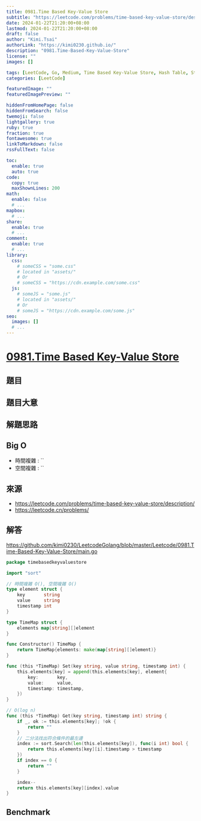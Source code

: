 ```yaml
---
title: 0981.Time Based Key-Value Store
subtitle: "https://leetcode.com/problems/time-based-key-value-store/description/"
date: 2024-01-22T21:20:00+08:00
lastmod: 2024-01-22T21:20:00+08:00
draft: false
author: "Kimi.Tsai"
authorLink: "https://kimi0230.github.io/"
description: "0981.Time-Based-Key-Value-Store"
license: ""
images: []

tags: [LeetCode, Go, Medium, Time Based Key-Value Store, Hash Table, String, Binary Search, Design]
categories: [LeetCode]

featuredImage: ""
featuredImagePreview: ""

hiddenFromHomePage: false
hiddenFromSearch: false
twemoji: false
lightgallery: true
ruby: true
fraction: true
fontawesome: true
linkToMarkdown: false
rssFullText: false

toc:
  enable: true
  auto: true
code:
  copy: true
  maxShownLines: 200
math:
  enable: false
  # ...
mapbox:
  # ...
share:
  enable: true
  # ...
comment:
  enable: true
  # ...
library:
  css:
    # someCSS = "some.css"
    # located in "assets/"
    # Or
    # someCSS = "https://cdn.example.com/some.css"
  js:
    # someJS = "some.js"
    # located in "assets/"
    # Or
    # someJS = "https://cdn.example.com/some.js"
seo:
  images: []
  # ...
---
```

# [0981.Time Based Key-Value Store](https://leetcode.com/problems/time-based-key-value-store/description/)

## 題目

## 題目大意


## 解題思路

## Big O

* 時間複雜 : ``
* 空間複雜 : ``

## 來源
* https://leetcode.com/problems/time-based-key-value-store/description/
* https://leetcode.cn/problems/

## 解答
https://github.com/kimi0230/LeetcodeGolang/blob/master/Leetcode/0981.Time-Based-Key-Value-Store/main.go

```go
package timebasedkeyvaluestore

import "sort"

// 時間複雜 O(), 空間複雜 O()
type element struct {
	key       string
	value     string
	timestamp int
}

type TimeMap struct {
	elements map[string][]element
}

func Constructor() TimeMap {
	return TimeMap{elements: make(map[string][]element)}
}

func (this *TimeMap) Set(key string, value string, timestamp int) {
	this.elements[key] = append(this.elements[key], element{
		key:       key,
		value:     value,
		timestamp: timestamp,
	})
}

// O(log n)
func (this *TimeMap) Get(key string, timestamp int) string {
	if _, ok := this.elements[key]; !ok {
		return ""
	}
	// 二分法找出符合條件的最左邊
	index := sort.Search(len(this.elements[key]), func(i int) bool {
		return this.elements[key][i].timestamp > timestamp
	})
	if index == 0 {
		return ""
	}

	index--
	return this.elements[key][index].value
}

```

##  Benchmark

```sh

```